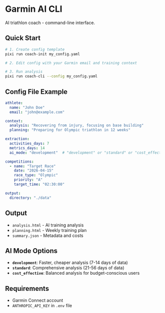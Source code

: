 # Garmin AI CLI

AI triathlon coach - command-line interface.

## Quick Start

```bash
# 1. Create config template
pixi run coach-init my_config.yaml

# 2. Edit config with your Garmin email and training context

# 3. Run analysis
pixi run coach-cli --config my_config.yaml
```

## Config File Example

```yaml
athlete:
  name: "John Doe"
  email: "john@example.com"

context:
  analysis: "Recovering from injury, focusing on base building"
  planning: "Preparing for Olympic triathlon in 12 weeks"

extraction:
  activities_days: 7
  metrics_days: 14
  ai_mode: "development"  # "development" or "standard" or "cost_effective"

competitions:
  - name: "Target Race"
    date: "2026-04-15"
    race_type: "Olympic"
    priority: "A"
    target_time: "02:30:00"

output:
  directory: "./data"
```

## Output

- `analysis.html` - AI training analysis
- `planning.html` - Weekly training plan
- `summary.json` - Metadata and costs

## AI Mode Options

- **`development`**: Faster, cheaper analysis (7-14 days of data)
- **`standard`**: Comprehensive analysis (21-56 days of data)
- **`cost_effective`**: Balanced analysis for budget-conscious users

## Requirements

- Garmin Connect account
- `ANTHROPIC_API_KEY` in `.env` file
